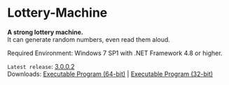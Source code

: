 # Lottery-Machine
**A strong lottery machine.**\
It can generate random numbers, even read them aloud.

Required Environment: Windows 7 SP1 with .NET Framework 4.8 or higher.

`Latest release`: [3.0.0.2](https://github.com/Python-Object-Developers/Lottery-Machine/releases/tag/v3.0.0.2)\
Downloads: [Executable Program (64-bit)](https://github.com/Python-Object-Developers/Lottery-Machine/releases/download/v3.0.0.2/Lottery-Machine-3.0.0.2-AMD64.exe)  |  [Executable Program (32-bit)](https://github.com/Python-Object-Developers/Lottery-Machine/releases/download/v3.0.0.2/Lottery-Machine-3.0.0.2.exe)

